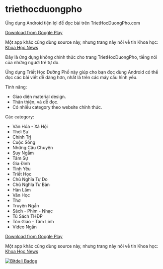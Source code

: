 # triethocduongpho
Ứng dụng Android tiện lợi để đọc bài trên TrietHocDuongPho.com

[Download from Google Play](https://play.google.com/store/apps/details?id=com.kimkha.triethocduongpho)

Một app khác cũng dùng source này, nhưng trang này nói về tin Khoa học: [Khoa Học News](https://play.google.com/store/apps/details?id=com.kimkha.khoahoc)

Đây là ứng dụng không chính thức cho trang TrietHocDuongPho, tiếng nói của những người trẻ tự do.

Ứng dụng Triết Học Đường Phố này giúp cho bạn đọc dùng Android có thể đọc các bài viết dễ dàng hơn, nhất là trên các máy cấu hình yếu.

Tính năng:
- Giao diện material design.
- Thân thiện, và dễ đọc.
- Có nhiều category theo website chính thức.

Các category:
- Văn Hóa - Xã Hội
- Thời Sự
- Chính Trị
- Cuộc Sống
- Những Câu Chuyện
- Suy Ngẫm
- Tâm Sự
- Gia Đình
- Tình Yêu
- Triết Học
- Chủ Nghĩa Tự Do
- Chủ Nghĩa Tư Bản
- Hàn Lâm
- Văn Học
- Thơ
- Truyện Ngắn
- Sách - Phim - Nhạc
- Tủ Sách THĐP
- Tôn Giáo - Tâm Linh
- Video Ngắn

[Download from Google Play](https://play.google.com/store/apps/details?id=com.kimkha.triethocduongpho)

Một app khác cũng dùng source này, nhưng trang này nói về tin Khoa học: [Khoa Học News](https://play.google.com/store/apps/details?id=com.kimkha.khoahoc)

[![Bitdeli Badge](https://d2weczhvl823v0.cloudfront.net/kimkha/triethocduongpho/trend.png)](https://bitdeli.com/free "Bitdeli Badge")

